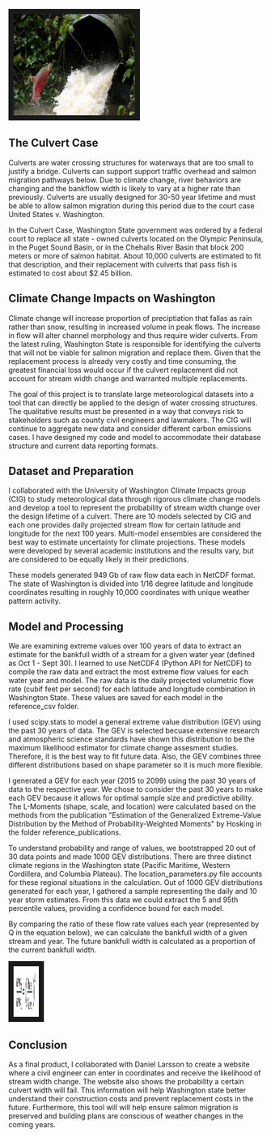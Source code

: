 
<img src="images/salmonculvert.jpg" 
 width="240" height="200" border="10" />

## The Culvert Case 

Culverts are water crossing structures for waterways that are too small to justify a bridge. 
Culverts can support support traffic overhead and salmon migration pathways below.  Due to climate change, river behaviors are 
changing and the bankflow width is likely to vary at a higher rate than previously. Culverts are usually designed for 30-50 year lifetime 
and must be able to allow salmon migration during this period due to the court case United States v. Washington.

In the Culvert Case, Washington State government was ordered by a federal court to replace all state - owned culverts located on 
the Olympic Peninsula, in the Puget Sound Basin, or in the Chehalis River Basin that block 200 meters or more of salmon habitat. 
About 10,000 culverts are estimated to fit that description, and their replacement with culverts that pass fish is estimated to 
cost about $2.45 billion.

## Climate Change Impacts on Washington

Climate change will increase proportion of preciptiation that fallas as rain rather than snow, resulting in increased volume in peak flows. The increase in flow will alter channel morphology and thus require wider culverts.  From the latest ruling, Washington State is responsible for identifying the culverts that will not be viable for salmon migration and replace them. Given that the replacement process is already very costly and time consuming, the greatest financial loss would occur if the culvert replacement did not account for stream width change and warranted multiple replacements. 

The goal of this project is to translate large meteorological datasets into a tool that can directly be applied to the design of water crossing structures. The qualitative results must be presented in a way that conveys risk to stakeholders such as county civil engineers and lawmakers. The CIG will continue to aggregate new data and consider different carbon emissions cases. I have designed my code and model to accommodate their database structure and current data reporting formats. 


## Dataset and Preparation 

I collaborated with the University of Washington Climate Impacts group (CIG) to study meteorological data through rigorous climate change models and develop a tool to represent the probability of stream width change over the design lifetime of a culvert. There are 10 models selected by CIG and each one provides daily projected stream flow for certain latitude and longitude for the next 100 years. Multi-model ensembles are considered the best way to estimate uncertainty for climate projections. These models were developed by several academic institutions and the results vary, but are considered to be equally likely in their predictions. 

These models generated 949 Gb of raw flow data each in NetCDF format. The state of Washington is divided into 1/16 degree latitude and longitude coordinates resulting in roughly 10,000 coordinates with unique weather pattern activity.

## Model and Processing
We are examining extreme values over 100 years of data to extract an estimate for the bankfull width of a stream for a given water year (defined as Oct 1 - Sept 30). I learned to use NetCDF4 (Python API for NetCDF) to compile the raw data and extract the most extreme flow values for each water year and model. The raw data is the daily projected volumetric flow rate (cubif feet per second) for each latitude and longitude combination in Washington State. These values are saved for each model in the reference_csv folder. 

I used scipy.stats to model a general extreme value distribution (GEV) using the past 30 years of data. The GEV is selected becuase extensive research and atmospheric science standards have shown this distribution to be the maximum likelihood estimator for climate change assesment studies. Therefore, it is the best way to fit future data. Also, the GEV combines three different distributions based on shape parameter so it is much more flexible. 

I generated a GEV for each year (2015 to 2099) using the past 30 years of data to the respective year. We chose to consider the past 30 years to make each GEV because it allows for optimal sample size and predictive ability. The L-Moments (shape, scale, and location) were calculated based on the methods from the publication "Estimation of the Generalized Extreme-Value Distribution by the Method of Probability-Weighted Moments" by Hosking in the folder reference_publications. 

To understand probability and range of values, we bootstrapped 20 out of 30 data points and made 1000 GEV distributions. There are three distinct climate regions in the Washington state (Pacific Maritime, Western Cordillera, and Columbia Plateau). The location_parameters.py file accounts for these regional situations in the calculation. Out of 1000 GEV distributions generated for each year, I gathered a sample representing the daily and 10 year storm estimates. From this data we could extract the 5 and 95th percentile values, providing a confidence bound for each model.

By comparing the ratio of these flow rate values each year (represented by Q in the equation below), we can calculate the bankfull width of a given stream and year. The future bankfull width is calculated as a proportion of the current bankfull width. 

<img src="images/BFWformula.png" 
 width="50" height="100" border="10" />
 

## Conclusion 
As a final product, I collaborated with Daniel Larsson to create a website where a civil engineer can enter in coordinates and receive the likelihood of stream width change. The website also shows the probability a certain culvert width will fail. This information will help Washington state better understand their construction costs and prevent replacement costs in the future. Furthermore, this tool will will help ensure salmon migration is preserved and building plans are conscious of weather changes in the coming years. 




